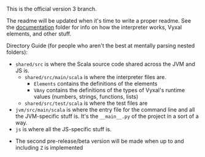 This is the official version 3 branch.

The readme will be updated when it's time to write a proper readme.
See the [documentation](./documentation/README.md) folder for info on how the
interpreter works, Vyxal elements, and other stuff.

Directory Guide (for people who aren't the best at mentally parsing nested folders):

- `shared/src` is where the Scala source code shared across the JVM and JS is.
  - `shared/src/main/scala` is where the interpreter files are.
    - `Elements` contains the definitions of the elements
    - `VAny` contains the definitions of the types of Vyxal's runtime values (numbers, strings, functions, lists)
  - `shared/src/test/scala` is where the test files are
- `jvm/src/main/scala` is where the entry file for the command line and all the
   JVM-specific stuff is. It's the `__main__.py` of the project in a sort of a way.
- `js` is where all the JS-specific stuff is.

* The second pre-release/beta version will be made when up to and including `Z` is implemented
